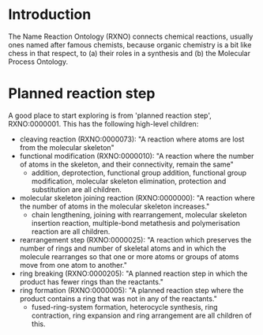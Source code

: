# Introduction #

The Name Reaction Ontology (RXNO) connects chemical reactions, usually ones named after famous chemists, because organic chemistry is a bit like chess in that respect, to (a) their roles in a synthesis and (b) the Molecular Process Ontology.


# Planned reaction step #

A good place to start exploring is from 'planned reaction step', RXNO:0000001. This has the following high-level children:

  * cleaving reaction (RXNO:0000073): "A reaction where atoms are lost from the molecular skeleton"
  * functional modification (RXNO:0000010): "A reaction where the number of atoms in the skeleton, and their connectivity, remain the same"
    * addition, deprotection, functional group addition, functional group modification, molecular skeleton elimination, protection and substitution are all children.
  * molecular skeleton joining reaction (RXNO:0000000): "A reaction where the number of atoms in the molecular skeleton increases."
    * chain lengthening, joining with rearrangement, molecular skeleton insertion reaction, multiple-bond metathesis and polymerisation reaction are all children.
  * rearrangement step (RXNO:0000025): "A reaction which preserves the number of rings and number of skeletal atoms and in which the molecule rearranges so that one or more atoms or groups of atoms move from one atom to another."
  * ring breaking (RXNO:0000205): "A planned reaction step in which the product has fewer rings than the reactants."
  * ring formation (RXNO:0000005): "A planned reaction step where the product contains a ring that was not in any of the reactants."
    * fused-ring-system formation, heterocycle synthesis, ring contraction, ring expansion and ring arrangement are all children of this.